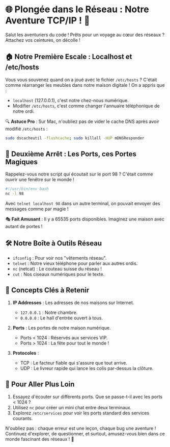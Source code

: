 # 🌐 Plongée dans le Réseau : Notre Aventure TCP/IP ! 🚀

Salut les aventuriers du code ! Prêts pour un voyage au cœur des réseaux ? Attachez vos ceintures, on décolle !

## 🏠 Notre Première Escale : Localhost et /etc/hosts

Vous vous souvenez quand on a joué avec le fichier `/etc/hosts` ? C'était comme réarranger les meubles dans notre maison digitale ! On a appris que :

- `localhost` (127.0.0.1), c'est notre chez-nous numérique.
- Modifier `/etc/hosts`, c'est comme changer l'annuaire téléphonique de notre ordi.

🔍 **Astuce Pro** : Sur Mac, n'oubliez pas de vider le cache DNS après avoir modifié `/etc/hosts` :

```bash
sudo dscacheutil -flushcache; sudo killall -HUP mDNSResponder
```

## 🚪 Deuxième Arrêt : Les Ports, ces Portes Magiques

Rappelez-vous notre script qui écoutait sur le port 98 ? C'était comme ouvrir une fenêtre sur le monde ! 

```bash
#!/usr/bin/env bash
nc -l 98
```

Avec `telnet localhost 98` dans un autre terminal, on pouvait envoyer des messages comme par magie !

🎭 **Fait Amusant** : Il y a 65535 ports disponibles. Imaginez une maison avec autant de portes !

## 🛠 Notre Boîte à Outils Réseau

- `ifconfig` : Pour voir nos "vêtements réseau".
- `telnet` : Notre vieux téléphone pour parler aux autres ordis.
- `nc` (netcat) : Le couteau suisse du réseau !
- `cut` : Nos ciseaux numériques pour le texte.

## 🧠 Concepts Clés à Retenir

1. **IP Addresses** : Les adresses de nos maisons sur Internet.
   - `127.0.0.1` : Notre chambre.
   - `0.0.0.0` : Le hall d'entrée ouvert à tous.

2. **Ports** : Les portes de notre maison numérique.
   - Ports < 1024 : Réservés aux services VIP.
   - Ports > 1024 : La fête pour tout le monde !

3. **Protocoles** :
   - TCP : Le facteur fiable qui s'assure que tout arrive.
   - UDP : Le livreur rapide qui lance les colis par-dessus la clôture.

## 🚀 Pour Aller Plus Loin

1. Essayez d'écouter sur différents ports. Que se passe-t-il avec les ports < 1024 ?
2. Utilisez `nc` pour créer un mini chat entre deux terminaux.
3. Explorez `/etc/services` pour voir les ports standard des services courants.

N'oubliez pas : chaque erreur est une leçon, chaque bug une aventure ! Continuez d'explorer, de questionner, et surtout, amusez-vous bien dans ce monde fascinant des réseaux ! 🌟
